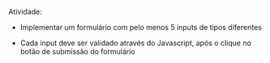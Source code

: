 Atividade:

- Implementar um formulário com pelo menos 5 inputs de tipos diferentes

- Cada input deve ser validado através do Javascript, após o clique no botão de submissão do formulário